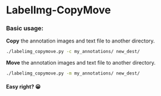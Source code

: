 # LabelImg-CopyMove

### Basic usage:
**Copy** the annotation images and text file to another directory.
```bash
./labelimg_copymove.py -c my_annotations/ new_dest/
```
**Move** the annotation images and text file to another directory.
```bash
./labelimg_copymove.py -m my_annotations/ new_dest/
```


#### Easy right? 😀
